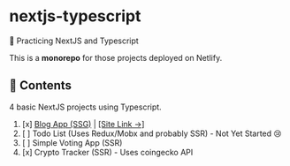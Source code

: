 # nextjs-typescript

🥋 Practicing NextJS and Typescript

This is a **monorepo** for those projects deployed on Netlify.

## 📖 Contents

4 basic NextJS projects using Typescript.

1. [x] [Blog App (SSG)](https://github.com/Blankeos/nextjs-typescript/tree/main/blog-app) | [[Site Link &rarr;]](https://carlo-nextblog-practice.netlify.app/)
2. [ ] Todo List (Uses Redux/Mobx and probably SSR) - Not Yet Started 😢
3. [ ] Simple Voting App (SSR)
4. [x] Crypto Tracker (SSR) - Uses coingecko API
